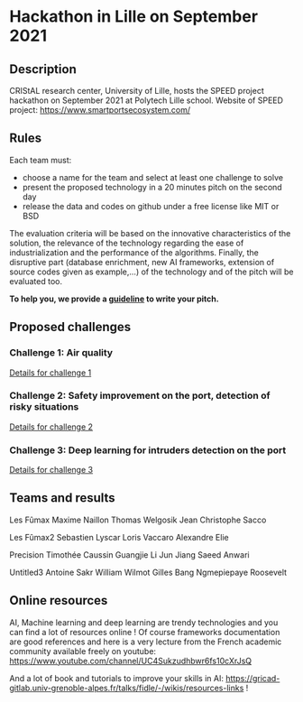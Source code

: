 # Hackathon in Lille on September 2021

## Description

CRIStAL research center, University of Lille, hosts the SPEED project hackathon on September 2021 at Polytech Lille school. 
Website of SPEED project: https://www.smartportsecosystem.com/ 

## Rules 

Each team must: 
- choose a name for the team and select at least one challenge to solve 
- present the proposed technology in a 20 minutes pitch on the second day
- release the data and codes on github under a free license like MIT or BSD

The evaluation criteria will be based on the innovative characteristics of the solution, the relevance of the technology regarding the ease of industrialization and the performance of the algorithms. Finally, the disruptive part (database enrichment, new AI frameworks, extension of source codes given as example,...) of the technology and of the pitch will be evaluated too. 

**To help you, we provide a [guideline](SPEED_Guideline_for_presenting_the_hackaton_results.pdf) to write your pitch.**

## Proposed challenges

### Challenge 1: Air quality

[Details for challenge 1](Challenge1/README.md)

### Challenge 2: Safety improvement on the port, detection of risky situations

[Details for challenge 2](Challenge2/README.md)

### Challenge 3: Deep learning for intruders detection on the port

[Details for challenge 3](Challenge3.md)

## Teams and results 

Les Fûmax 
Maxime Naillon
Thomas Welgosik
Jean Christophe Sacco

Les Fûmax2 
Sebastien Lyscar
Loris Vaccaro
Alexandre Elie

Precision 
Timothée Caussin
Guangjie Li
Jun Jiang
Saeed Anwari

Untitled3
Antoine Sakr
William Wilmot
Gilles Bang
Ngmepiepaye Roosevelt 


## Online resources 

AI, Machine learning and deep learning are trendy technologies and you can find a lot of resources online ! Of course frameworks documentation are good references and here is a very lecture from the French academic community available freely on youtube: 
https://www.youtube.com/channel/UC4Sukzudhbwr6fs10cXrJsQ

And a lot of book and tutorials to improve your skills in AI: https://gricad-gitlab.univ-grenoble-alpes.fr/talks/fidle/-/wikis/resources-links !

